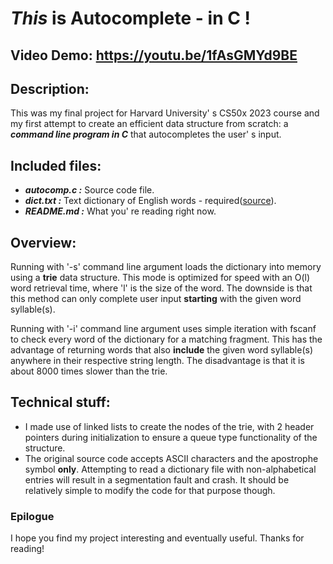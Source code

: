 # ***This*** is Autocomplete - in C !
## Video Demo:  <https://youtu.be/1fAsGMYd9BE>
## Description:
This was my final project for Harvard University' s CS50x 2023 course and my first attempt to create an efficient data structure from scratch: a ***command line program in C*** that autocompletes the user' s input.
## Included files:
- ***autocomp.c :*** Source code file.
- ***dict.txt :*** Text dictionary of English words - required([source](https://github.com/dwyl/english-words/blob/master/words_alpha.txt)).
- ***README.md :*** What you' re reading right now.
## Overview:
Running with '-s' command line argument loads the dictionary into memory using a **trie** data structure. This mode is optimized for speed with an O(l) word retrieval time, where 'l' is the size of the word. The downside is that this method can only complete user input **starting** with the given word syllable(s).

Running with '-i' command line argument uses simple iteration with fscanf to check every word of the dictionary for a matching fragment. This has the advantage of returning words that also **include** the given word syllable(s) anywhere in their respective string length. The disadvantage is that it is about 8000 times slower than the trie.

## Technical stuff:
- I made use of linked lists to create the nodes of the trie, with 2 header pointers during initialization to ensure a queue type functionality of the structure.
- The original source code accepts ASCII characters and the apostrophe symbol **only**. Attempting to read a dictionary file with non-alphabetical entries will result in a segmentation fault and crash. It should be relatively simple to modify the code for that purpose though.
### Epilogue
I hope you find my project interesting and eventually useful. Thanks for reading!
